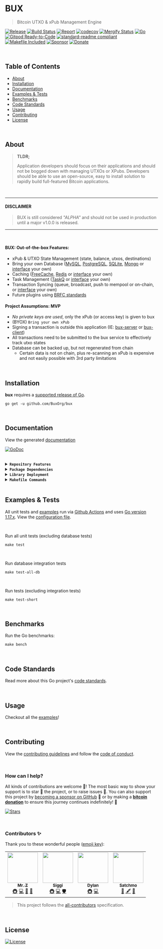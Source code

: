 # BUX
> Bitcoin UTXO & xPub Management Engine

[![Release](https://img.shields.io/github/release-pre/BuxOrg/bux.svg?logo=github&style=flat&v=2)](https://github.com/BuxOrg/bux/releases)
[![Build Status](https://img.shields.io/github/workflow/status/BuxOrg/bux/run-go-tests?logo=github&v=2)](https://github.com/BuxOrg/bux/actions)
[![Report](https://goreportcard.com/badge/github.com/BuxOrg/bux?style=flat&v=2)](https://goreportcard.com/report/github.com/BuxOrg/bux)
[![codecov](https://codecov.io/gh/BuxOrg/bux/branch/master/graph/badge.svg?v=2)](https://codecov.io/gh/BuxOrg/bux)
[![Mergify Status](https://img.shields.io/endpoint.svg?url=https://api.mergify.com/v1/badges/BuxOrg/bux&style=flat&v=2)](https://mergify.com)
[![Go](https://img.shields.io/github/go-mod/go-version/BuxOrg/bux?v=2)](https://golang.org/)
<br>
[![Gitpod Ready-to-Code](https://img.shields.io/badge/Gitpod-ready--to--code-blue?logo=gitpod&v=2)](https://gitpod.io/#https://github.com/BuxOrg/bux)
[![standard-readme compliant](https://img.shields.io/badge/readme%20style-standard-brightgreen.svg?style=flat&v=2)](https://github.com/RichardLitt/standard-readme)
[![Makefile Included](https://img.shields.io/badge/Makefile-Supported%20-brightgreen?=flat&logo=probot&v=2)](Makefile)
[![Sponsor](https://img.shields.io/badge/sponsor-mrz1836-181717.svg?logo=github&style=flat&v=2)](https://github.com/sponsors/mrz1836)
[![Donate](https://img.shields.io/badge/donate-bitcoin-ff9900.svg?logo=bitcoin&style=flat&v=2)](https://gobitcoinsv.com/#sponsor?utm_source=github&utm_medium=sponsor-link&utm_campaign=bux&utm_term=bux&utm_content=bux)

<br/>

## Table of Contents
- [About](#about)
- [Installation](#installation)
- [Documentation](#documentation)
- [Examples & Tests](#examples--tests)
- [Benchmarks](#benchmarks)
- [Code Standards](#code-standards)
- [Usage](#usage)
- [Contributing](#contributing)
- [License](#license)

<br/>

## About

> **TLDR;**
>
>Application developers should focus on their applications and should not be bogged down with managing UTXOs or XPubs. Developers should be able to use an open-source, easy to install solution to rapidly build full-featured Bitcoin applications.

<br/>

----
#### DISCLAIMER
> BUX is still considered _"ALPHA"_ and should not be used in production until a major v1.0.0 is released.
----
<br/>

#### BUX: Out-of-the-box Features:
- xPub & UTXO State Management (state, balance, utxos, destinations)
- Bring your own Database ([MySQL](https://www.mysql.com/), [PostgreSQL](https://www.postgresql.org/), [SQLite](https://www.sqlite.org), [Mongo](https://www.mongodb.com/) or [interface](datastore/interface.go) your own)
- Caching ([FreeCache](https://github.com/github.com/coocood/freecache), [Redis](https://redis.io/) or [interface](cachestore/interface.go) your own)
- Task Management ([TaskQ](https://github.com/vmihailenco/taskq) or [interface](taskmanager/interface.go) your own)
- Transaction Syncing (queue, broadcast, push to mempool or on-chain, or [interface](chainstate/interface.go) your own)
- Future plugins using [BRFC standards](http://bsvalias.org/01-brfc-specifications.html)

#### **Project Assumptions: MVP**
- _No private keys are used_, only the xPub (or access key) is given to bux
- (BYOX) `Bring your own xPub`
- Signing a transaction is outside this application (IE: [bux-server](https://github.com/BuxOrg/bux-server) or [bux-client](https://github.com/BuxOrg/go-buxclient))
- All transactions need to be submitted to the bux service to effectively track utxo states
- Database can be backed up, but not regenerated from chain
  - Certain data is not on chain, plus re-scanning an xPub is expensive and not easily possible with 3rd party limitations


<br/>

## Installation

**bux** requires a [supported release of Go](https://golang.org/doc/devel/release.html#policy).
```shell script
go get -u github.com/BuxOrg/bux
```

<br/>

## Documentation
View the generated [documentation](https://pkg.go.dev/github.com/BuxOrg/bux)

[![GoDoc](https://godoc.org/github.com/BuxOrg/bux?status.svg&style=flat&v=2)](https://pkg.go.dev/github.com/BuxOrg/bux)

<br/>

<details>
<summary><strong><code>Repository Features</code></strong></summary>
<br/>

This repository was created using [MrZ's `go-template`](https://github.com/mrz1836/go-template#about)

#### Built-in Features
- Continuous integration via [GitHub Actions](https://github.com/features/actions)
- Build automation via [Make](https://www.gnu.org/software/make)
- Dependency management using [Go Modules](https://github.com/golang/go/wiki/Modules)
- Code formatting using [gofumpt](https://github.com/mvdan/gofumpt) and linting with [golangci-lint](https://github.com/golangci/golangci-lint) and [yamllint](https://yamllint.readthedocs.io/en/stable/index.html)
- Unit testing with [testify](https://github.com/stretchr/testify), [race detector](https://blog.golang.org/race-detector), code coverage [HTML report](https://blog.golang.org/cover) and [Codecov report](https://codecov.io/)
- Releasing using [GoReleaser](https://github.com/goreleaser/goreleaser) on [new Tag](https://git-scm.com/book/en/v2/Git-Basics-Tagging)
- Dependency scanning and updating thanks to [Dependabot](https://dependabot.com) and [Nancy](https://github.com/sonatype-nexus-community/nancy)
- Security code analysis using [CodeQL Action](https://docs.github.com/en/github/finding-security-vulnerabilities-and-errors-in-your-code/about-code-scanning)
- Automatic syndication to [pkg.go.dev](https://pkg.go.dev/) on every release
- Generic templates for [Issues and Pull Requests](https://docs.github.com/en/communities/using-templates-to-encourage-useful-issues-and-pull-requests/configuring-issue-templates-for-your-repository) in Github
- All standard Github files such as `LICENSE`, `CONTRIBUTING.md`, `CODE_OF_CONDUCT.md`, and `SECURITY.md`
- Code [ownership configuration](.github/CODEOWNERS) for Github
- All your ignore files for [vs-code](.editorconfig), [docker](.dockerignore) and [git](.gitignore)
- Automatic sync for [labels](.github/labels.yml) into Github using a pre-defined [configuration](.github/labels.yml)
- Built-in powerful merging rules using [Mergify](https://mergify.io/)
- Welcome [new contributors](.github/mergify.yml) on their first Pull-Request
- Follows the [standard-readme](https://github.com/RichardLitt/standard-readme/blob/master/spec.md) specification
- [Visual Studio Code](https://code.visualstudio.com) configuration with [Go](https://code.visualstudio.com/docs/languages/go)
- (Optional) [Slack](https://slack.com), [Discord](https://discord.com) or [Twitter](https://twitter.com) announcements on new Github Releases
- (Optional) Easily add [contributors](https://allcontributors.org/docs/en/bot/installation) in any Issue or Pull-Request

</details>

<details>
<summary><strong><code>Package Dependencies</code></strong></summary>
<br/>

- [bitcoinschema/go-bitcoin](https://github.com/bitcoinschema/go-bitcoin)
- [bitcoinschema/go-map](https://github.com/bitcoinschema/go-map)
- [coocood/freecache](https://github.com/coocood/freecache)
- [gorm.io/gorm](https://gorm.io/gorm)
- [libsv/go-bk](https://github.com/libsv/go-bk)
- [libsv/go-bt](https://github.com/libsv/go-bt)
- [mrz1836/go-cache](https://github.com/mrz1836/go-cache)
- [mrz1836/go-logger](https://github.com/mrz1836/go-logger)
- [mrz1836/go-mattercloud](https://github.com/mrz1836/go-mattercloud)
- [mrz1836/go-nownodes](https://github.com/mrz1836/go-nownodes)
- [mrz1836/go-whatsonchain](https://github.com/mrz1836/go-whatsonchain)
- [newrelic/go-agent](https://github.com/newrelic/go-agent)
- [robfig/cron](https://github.com/robfig/cron)
- [stretchr/testify](https://github.com/stretchr/testify)
- [tonicpow/go-minercraft](https://github.com/tonicpow/go-minercraft)
- [tonicpow/go-paymail](https://github.com/tonicpow/go-paymail)
- [vmihailenco/taskq](https://github.com/vmihailenco/taskq)
</details>

<details>
<summary><strong><code>Library Deployment</code></strong></summary>
<br/>

Releases are automatically created when you create a new [git tag](https://git-scm.com/book/en/v2/Git-Basics-Tagging)!

If you want to manually make releases, please install GoReleaser:

[goreleaser](https://github.com/goreleaser/goreleaser) for easy binary or library deployment to Github and can be installed:
- **using make:** `make install-releaser`
- **using brew:** `brew install goreleaser`

The [.goreleaser.yml](.goreleaser.yml) file is used to configure [goreleaser](https://github.com/goreleaser/goreleaser).

<br/>

### Automatic Releases on Tag Creation (recommended)
Automatic releases via [Github Actions](.github/workflows/release.yml) from creating a new tag:
```shell
make tag version=1.2.3
```

<br/>

### Manual Releases (optional)
Use `make release-snap` to create a snapshot version of the release, and finally `make release` to ship to production (manually).

<br/>

</details>

<details>
<summary><strong><code>Makefile Commands</code></strong></summary>
<br/>

View all `makefile` commands
```shell script
make help
```

List of all current commands:
```text
all                           Runs multiple commands
clean                         Remove previous builds and any cached data
clean-mods                    Remove all the Go mod cache
coverage                      Shows the test coverage
diff                          Show the git diff
generate                      Runs the go generate command in the base of the repo
godocs                        Sync the latest tag with GoDocs
help                          Show this help message
install                       Install the application
install-all-contributors      Installs all contributors locally
install-go                    Install the application (Using Native Go)
install-releaser              Install the GoReleaser application
lint                          Run the golangci-lint application (install if not found)
release                       Full production release (creates release in Github)
release                       Runs common.release then runs godocs
release-snap                  Test the full release (build binaries)
release-test                  Full production test release (everything except deploy)
replace-version               Replaces the version in HTML/JS (pre-deploy)
tag                           Generate a new tag and push (tag version=0.0.0)
tag-remove                    Remove a tag if found (tag-remove version=0.0.0)
tag-update                    Update an existing tag to current commit (tag-update version=0.0.0)
test                          Runs lint and ALL tests
test-all-db                   Runs all tests including embedded database tests
test-all-db-ci                Runs all tests including embedded database tests (CI)
test-ci                       Runs all tests via CI (exports coverage)
test-ci-no-race               Runs all tests via CI (no race) (exports coverage)
test-ci-short                 Runs unit tests via CI (exports coverage)
test-no-lint                  Runs just tests
test-short                    Runs vet, lint and tests (excludes integration tests)
test-unit                     Runs tests and outputs coverage
uninstall                     Uninstall the application (and remove files)
update-contributors           Regenerates the contributors html/list
update-linter                 Update the golangci-lint package (macOS only)
vet                           Run the Go vet application
```
</details>

<br/>

## Examples & Tests
All unit tests and [examples](examples) run via [Github Actions](https://github.com/BuxOrg/bux/actions) and
uses [Go version 1.17.x](https://golang.org/doc/go1.17). View the [configuration file](.github/workflows/run-tests.yml).

<br/>

Run all unit tests (excluding database tests)
```shell script
make test
```

<br/>

Run database integration tests
```shell script
make test-all-db
```

<br/>

Run tests (excluding integration tests)
```shell script
make test-short
```

<br/>

## Benchmarks
Run the Go benchmarks:
```shell script
make bench
```

<br/>

## Code Standards
Read more about this Go project's [code standards](.github/CODE_STANDARDS.md).

<br/>

## Usage
Checkout all the [examples](examples)!

<br/>

## Contributing
View the [contributing guidelines](.github/CONTRIBUTING.md) and follow the [code of conduct](.github/CODE_OF_CONDUCT.md).

<br/>

### How can I help?
All kinds of contributions are welcome :raised_hands:!
The most basic way to show your support is to star :star2: the project, or to raise issues :speech_balloon:.
You can also support this project by [becoming a sponsor on GitHub](https://github.com/sponsors/mrz1836) :clap:
or by making a [**bitcoin donation**](https://gobitcoinsv.com/#sponsor?utm_source=github&utm_medium=sponsor-link&utm_campaign=bux&utm_term=bux&utm_content=bux) to ensure this journey continues indefinitely! :rocket:

[![Stars](https://img.shields.io/github/stars/BuxOrg/bux?label=Please%20like%20us&style=social&v=2)](https://github.com/BuxOrg/bux/stargazers)

<br/>

### Contributors ✨
Thank you to these wonderful people ([emoji key](https://allcontributors.org/docs/en/emoji-key)):

<!-- ALL-CONTRIBUTORS-LIST:START - Do not remove or modify this section -->
<!-- prettier-ignore-start -->
<!-- markdownlint-disable -->
<table>
  <tr>
    <td align="center"><a href="https://mrz1818.com"><img src="https://avatars.githubusercontent.com/u/3743002?v=4?s=100" width="100px;" alt=""/><br /><sub><b>Mr. Z</b></sub></a><br /><a href="#infra-mrz1836" title="Infrastructure (Hosting, Build-Tools, etc)">🚇</a> <a href="https://github.com/BuxOrg/bux/commits?author=mrz1836" title="Code">💻</a> <a href="#maintenance-mrz1836" title="Maintenance">🚧</a> <a href="#business-mrz1836" title="Business development">💼</a></td>
    <td align="center"><a href="https://github.com/icellan"><img src="https://avatars.githubusercontent.com/u/4411176?v=4?s=100" width="100px;" alt=""/><br /><sub><b>Siggi</b></sub></a><br /><a href="#infra-icellan" title="Infrastructure (Hosting, Build-Tools, etc)">🚇</a> <a href="https://github.com/BuxOrg/bux/commits?author=icellan" title="Code">💻</a> <a href="#security-icellan" title="Security">🛡️</a></td>
    <td align="center"><a href="https://github.com/galt-tr"><img src="https://avatars.githubusercontent.com/u/64976002?v=4?s=100" width="100px;" alt=""/><br /><sub><b>Dylan</b></sub></a><br /><a href="#infra-galt-tr" title="Infrastructure (Hosting, Build-Tools, etc)">🚇</a> <a href="https://github.com/BuxOrg/bux/commits?author=galt-tr" title="Code">💻</a></td>
    <td align="center"><a href="https://github.com/rohenaz"><img src="https://avatars.githubusercontent.com/u/456719?v=4?s=100" width="100px;" alt=""/><br /><sub><b>Satchmo</b></sub></a><br /><a href="#blog-rohenaz" title="Blogposts">📝</a> <a href="#content-rohenaz" title="Content">🖋</a> <a href="#design-rohenaz" title="Design">🎨</a></td>
  </tr>
</table>

<!-- markdownlint-restore -->
<!-- prettier-ignore-end -->

<!-- ALL-CONTRIBUTORS-LIST:END -->

> This project follows the [all-contributors](https://github.com/all-contributors/all-contributors) specification.

<br/>

## License

[![License](https://img.shields.io/github/license/BuxOrg/bux.svg?style=flat&v=2)](LICENSE)
